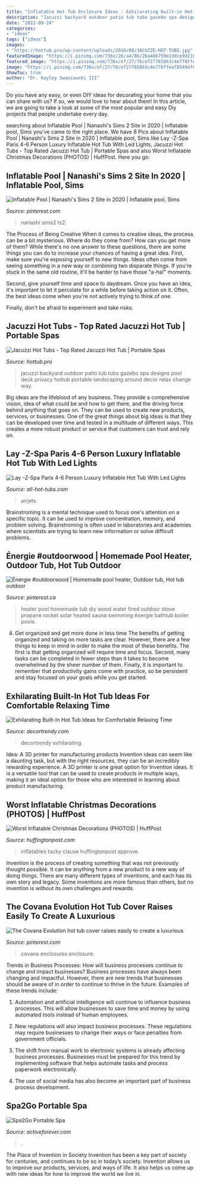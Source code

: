 ```yaml
---
title: "Inflatable Hot Tub Enclosure Ideas : Exhilarating Built-in Hot Tub Ideas For Comfortable Relaxing Time"
description: "Jacuzzi backyard outdoor patio tub tubs gazebo spa designs pool deck privacy hottub portable landscaping around decor relax change way"
date: "2022-09-24"
categories:
- "ideas"
tags: ["ideas"]
images:
- "https://hottub.pro/wp-content/uploads/2016/08/JACUZZE-HOT-TUBS.jpg"
featuredImage: "https://i.pinimg.com/736x/26/a4/8b/26a48b759e13dce9d2101e476f35f848.jpg"
featured_image: "https://i.pinimg.com/736x/ef/27/76/ef27765863c4e778ffeaf85494f6ab40.jpg"
image: "https://i.pinimg.com/736x/ef/27/76/ef27765863c4e778ffeaf85494f6ab40.jpg"
ShowToc: true
author: "Dr. Kayley Swaniawski III"
---
```



Do you have any easy, or even DIY ideas for decorating your home that you can share with us? If so, we would love to hear about them! In this article, we are going to take a look at some of the most popular and easy Diy projects that people undertake every day.

	

		
searching about Inflatable Pool | Nanashi&#039;s Sims 2 Site in 2020 | Inflatable pool, Sims you've came to the right place. We have 8 Pics about Inflatable Pool | Nanashi&#039;s Sims 2 Site in 2020 | Inflatable pool, Sims like Lay -Z-Spa Paris 4-6 Person Luxury Inflatable Hot Tub With Led Lights, Jacuzzi Hot Tubs - Top Rated Jacuzzi Hot Tub | Portable Spas and also Worst Inflatable Christmas Decorations (PHOTOS) | HuffPost. Here you go:
		
    
## Inflatable Pool | Nanashi&#039;s Sims 2 Site In 2020 | Inflatable Pool, Sims

<img loading=lazy src="https://i.pinimg.com/736x/97/c6/91/97c6910a91417af52cfe0c8d7a14e3dc.jpg" onerror="this.onerror=null;this.src='https://tse2.mm.bing.net/th?id=OIP.T3_ArkWNIqTAVDmXARNwjQHaEO&amp;pid=15.1';" alt="Inflatable Pool | Nanashi&#039;s Sims 2 Site in 2020 | Inflatable pool, Sims">

_Source: pinterest.com_

>nanashi sims2 ts2. 

	

The Process of Being Creative
When it comes to creative ideas, the process can be a bit mysterious. Where do they come from? How can you get more of them? While there's no one answer to these questions, there are some things you can do to increase your chances of having a great idea.
First, make sure you're exposing yourself to new things. Ideas often come from seeing something in a new way or combining two disparate things. If you're stuck in the same old routine, it'll be harder to have those "a-ha!" moments.

 Second, give yourself time and space to daydream. Once you have an idea, it's important to let it percolate for a while before taking action on it. Often, the best ideas come when you're not actively trying to think of one.

Finally, don't be afraid to experiment and take risks.

    
## Jacuzzi Hot Tubs - Top Rated Jacuzzi Hot Tub | Portable Spas

<img loading=lazy src="https://hottub.pro/wp-content/uploads/2016/08/JACUZZE-HOT-TUBS.jpg" onerror="this.onerror=null;this.src='https://tse1.mm.bing.net/th?id=OIP.U0rHbKDYeBvwOTa2fJkWDQHaFa&amp;pid=15.1';" alt="Jacuzzi Hot Tubs - Top Rated Jacuzzi Hot Tub | Portable Spas">

_Source: hottub.pro_

>jacuzzi backyard outdoor patio tub tubs gazebo spa designs pool deck privacy hottub portable landscaping around decor relax change way. 

	

Big ideas are the lifeblood of any business. They provide a comprehensive vision, idea of what could be and how to get there, and the driving force behind anything that goes on. They can be used to create new products, services, or businesses. One of the great things about big ideas is that they can be developed over time and tested in a multitude of different ways. This creates a more robust product or service that customers can trust and rely on.

    
## Lay -Z-Spa Paris 4-6 Person Luxury Inflatable Hot Tub With Led Lights

<img loading=lazy src="https://all-hot-tubs.com/sites/default/files/products-images/2020-12/152226/152226-129513.jpg" onerror="this.onerror=null;this.src='https://tse2.mm.bing.net/th?id=OIP.2WUcvCH_hnslN7le5QD6ZQHaE7&amp;pid=15.1';" alt="Lay -Z-Spa Paris 4-6 Person Luxury Inflatable Hot Tub With Led Lights">

_Source: all-hot-tubs.com_

>airjets. 

	

Brainstroming is a mental technique used to focus one's attention on a specific topic. It can be used to improve concentration, memory, and problem solving. Brainstroming is often used in laboratories and academies where scientists are trying to learn new information or solve difficult problems.

    
## Énergie #outdoorwood | Homemade Pool Heater, Outdoor Tub, Hot Tub Outdoor

<img loading=lazy src="https://i.pinimg.com/736x/26/a4/8b/26a48b759e13dce9d2101e476f35f848.jpg" onerror="this.onerror=null;this.src='https://tse1.mm.bing.net/th?id=OIP.q9gpfisethAhLIJbDX8LwwHaJ4&amp;pid=15.1';" alt="Énergie #outdoorwood | Homemade pool heater, Outdoor tub, Hot tub outdoor">

_Source: pinterest.ca_

>heater pool homemade tub diy wood water fired outdoor stove propane rocket solar heated sauna swimming énergie bathtub boiler pools. 

	

4) Get organized and get more done in less time
The benefits of getting organized and taking on more tasks are clear. However, there are a few things to keep in mind in order to make the most of these benefits. The first is that getting organized will require time and focus. Second, many tasks can be completed in fewer steps than it takes to become overwhelmed by the sheer number of them. Finally, it is important to remember that productivity gains come with practice, so be persistent and stay focused on your goals while you get started.

    
## Exhilarating Built-In Hot Tub Ideas For Comfortable Relaxing Time

<img loading=lazy src="https://decortrendy.com/wp-content/uploads/2020/01/built-in-hot-tub-9.jpg" onerror="this.onerror=null;this.src='https://tse3.mm.bing.net/th?id=OIP.CRq9LkhBsmFcLqmUwRFrJwDMEy&amp;pid=15.1';" alt="Exhilarating Built-In Hot Tub Ideas for Comfortable Relaxing Time">

_Source: decortrendy.com_

>decortrendy exhilarating. 

	

Idea: A 3D printer for manufacturing products
Invention ideas can seem like a daunting task, but with the right resources, they can be an incredibly rewarding experience. A 3D printer is one great option for Invention ideas. It is a versatile tool that can be used to create products in multiple ways, making it an ideal option for those who are interested in learning about product manufacturing.

    
## Worst Inflatable Christmas Decorations (PHOTOS) | HuffPost

<img loading=lazy src="https://s-i.huffpost.com/gen/906785/images/o-WORSTINFLATABLECHRISTMAS-facebook.jpg" onerror="this.onerror=null;this.src='https://tse4.mm.bing.net/th?id=OIP.maXzl_bsKtDs0jR02hf5vgHaHa&amp;pid=15.1';" alt="Worst Inflatable Christmas Decorations (PHOTOS) | HuffPost">

_Source: huffingtonpost.com_

>inflatables tacky clause huffingtonpost approve. 

	

Invention is the process of creating something that was not previously thought possible. It can be anything from a new product to a new way of doing things. There are many different types of inventions, and each has its own story and legacy. Some inventions are more famous than others, but no invention is without its own challenges and rewards.

    
## The Covana Evolution Hot Tub Cover Raises Easily To Create A Luxurious

<img loading=lazy src="https://i.pinimg.com/736x/ef/27/76/ef27765863c4e778ffeaf85494f6ab40.jpg" onerror="this.onerror=null;this.src='https://tse2.mm.bing.net/th?id=OIP.WyhpbGeQppxRsg6c9vBE2wHaE6&amp;pid=15.1';" alt="The Covana Evolution hot tub cover raises easily to create a luxurious">

_Source: pinterest.com_

>covana enclosures enclosure. 

	

Trends in Business Processes: How will business processes continue to change and impact businesses?
Business processes have always been changing and impactful. However, there are new trends that businesses should be aware of in order to continue to thrive in the future. Examples of these trends include:
1. Automation and artificial intelligence will continue to influence business processes. This will allow businesses to save time and money by using automated tools instead of human employees.

2. New regulations will also impact business processes. These regulations may require businesses to change their ways or face penalties from government officials.

3. The shift from manual work to electronic systems is already affecting business processes. Businesses must be prepared for this trend by implementing software that helps automate tasks and process paperwork electronically.

4. The use of social media has also become an important part of business process development.

    
## Spa2Go Portable Spa

<img loading=lazy src="https://www.activeforever.com/media/catalog/product/cache/1/thumbnail/600x/17f82f742ffe127f42dca9de82fb58b1/0/0/0031897_spa2go-portable-spa.jpeg" onerror="this.onerror=null;this.src='https://tse1.mm.bing.net/th?id=OIP.-VhrhwfBuGhQO6bpeq_nogHaHa&amp;pid=15.1';" alt="Spa2Go Portable Spa">

_Source: activeforever.com_

>. 

	

The Place of Invention in Society
Invention has been a key part of society for centuries, and continues to be so in today’s society. Invention allows us to improve our products, services, and ways of life. It also helps us come up with new ideas for how to improve the world we live in.


